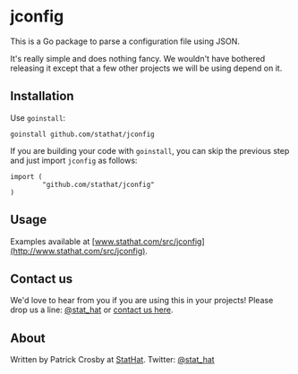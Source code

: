 jconfig
=======

This is a Go package to parse a configuration file using JSON.

It's really simple and does nothing fancy.  We wouldn't have bothered releasing it
except that a few other projects we will be using depend on it.

Installation
------------

Use `goinstall`:

    goinstall github.com/stathat/jconfig

If you are building your code with `goinstall`, you can skip the previous step and just
import `jconfig` as follows:

    import (
            "github.com/stathat/jconfig"
    )

Usage
-----

Examples available at [www.stathat.com/src/jconfig](http://www.stathat.com/src/jconfig).

Contact us
----------

We'd love to hear from you if you are using this in your projects!  Please drop us a
line: [@stat_hat](http://twitter.com/stat_hat) or [contact us here](http://www.stathat.com/docs/contact).

About
-----

Written by Patrick Crosby at [StatHat](http://www.stathat.com).  Twitter:  [@stat_hat](http://twitter.com/stat_hat)
